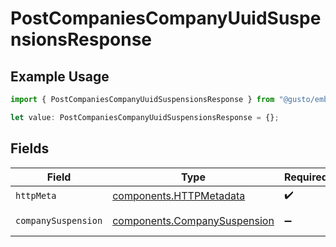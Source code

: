 # PostCompaniesCompanyUuidSuspensionsResponse

## Example Usage

```typescript
import { PostCompaniesCompanyUuidSuspensionsResponse } from "@gusto/embedded-api/models/operations/postcompaniescompanyuuidsuspensions.js";

let value: PostCompaniesCompanyUuidSuspensionsResponse = {};
```

## Fields

| Field                                                                        | Type                                                                         | Required                                                                     | Description                                                                  |
| ---------------------------------------------------------------------------- | ---------------------------------------------------------------------------- | ---------------------------------------------------------------------------- | ---------------------------------------------------------------------------- |
| `httpMeta`                                                                   | [components.HTTPMetadata](../../models/components/httpmetadata.md)           | :heavy_check_mark:                                                           | N/A                                                                          |
| `companySuspension`                                                          | [components.CompanySuspension](../../models/components/companysuspension.md) | :heavy_minus_sign:                                                           | Example response                                                             |